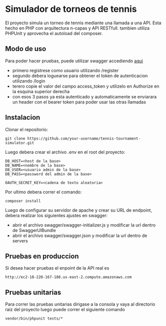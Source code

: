 # Simulador de torneos de tennis

El proyecto simula un torneo de tennis mediante una llamada a una API. 
Esta hecho en PHP con arquitectura n-capas y API RESTfull.
tambien utiliza PHPUnit y aprovecha el autoload del composer.


## Modo de uso

Para poder hacer pruebas, puede utilizar swagger accediendo [aqui](http://ec2-18-220-167-188.us-east-2.compute.amazonaws.com/swagger)

- primero registrese como usuario utilizando /register
- segundo debera loguearse para obtener el token de autenticacion utilizando /login
- terero copie el valor del campo access_token y utilizelo en Authorize en la esquina superior derecha
- con esos 3 pasos ya esta autenticado y automaticamente se enviarara un header con el bearer token para poder usar las otras llamadas


## Instalacion

Clonar el repositorio:
```
git clone https://github.com/your-username/tennis-tournament-simulator.git
```

Luego debera crear el archivo .env en el root del proyecto:
```
DB_HOST=<host de la base>
DB_NAME=<nombre de la base>
DB_USER=<usuario admin de la base>
DB_PASS=<password del admin de la base>

OAUTH_SECRET_KEY=<cadena de texto aleatoria>
```

Por ultimo debera correr el comando:
```
composer install
```

Luego de configurar su servidor de apache y crear su URL de endpoint,
debera realizar los siguientes ajustes en swagger:
- abrir el archivo swagger/swagger-initializer.js y modificar la url dentro de SwaggerUIBundle
- abrir el archivo swagger/swagger.json y modificar la url dentro de servers


## Pruebas en produccion

Si desea hacer pruebas el enpoint de la API real es
```
http://ec2-18-220-167-188.us-east-2.compute.amazonaws.com
```

## Pruebas unitarias

Para correr las pruebas unitarias dirigase a la consola y 
vaya al directorio raiz del proyecto 
luego puede correr el siguiente comando
```
vendor/bin/phpunit tests/*
```
